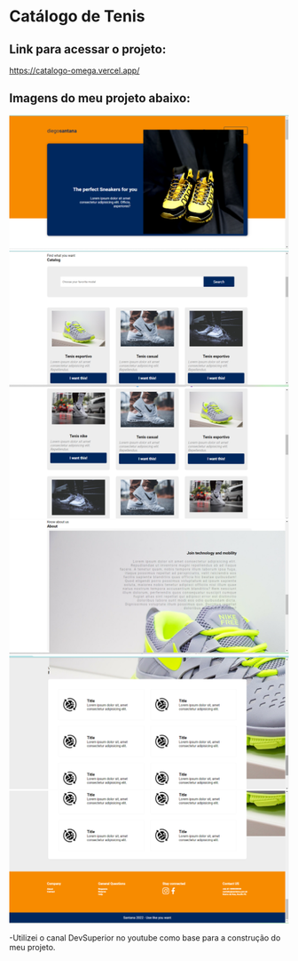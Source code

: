 # Catálogo de Tenis

## Link para acessar o projeto:

https://catalogo-omega.vercel.app/

## Imagens do meu projeto abaixo:

<img src="./imagens%20do%20projeto/Captura%20de%20Tela%20(1).png">
<img src="./imagens%20do%20projeto/Captura%20de%20Tela%20(2).png">
<img src="./imagens%20do%20projeto/Captura%20de%20Tela%20(3).png">
<img src="./imagens%20do%20projeto/Captura%20de%20Tela%20(4).png">
<img src="./imagens%20do%20projeto/Captura%20de%20Tela%20(5).png">
<img src="./imagens%20do%20projeto/Captura%20de%20Tela%20(6).png">


-Utilizei o canal DevSuperior no youtube como base para a construção do meu projeto. 
